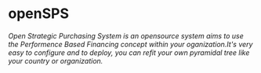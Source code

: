 # openSPS

###### Open Strategic Purchasing System is an opensource system aims to use the Performence Based Financing concept within your oganization.It's very easy to configure and to deploy, you can refit your own pyramidal tree like your country or organization.
